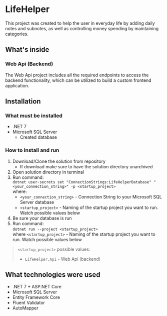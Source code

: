 # LifeHelper

This project was created to help the user in everyday life by adding daily notes and subnotes, as well as controlling money spending by maintaining categories.

## What's inside

### Web Api  (Backend)
The Web Api project includes all the required endpoints to access the backend functionality, which can be utilized to build a custom frontend application.

## Installation

### What must be installed
- .NET 7
- Microsoft SQL Server
  - Created database

### How to install and run
1) Download/Clone the solution from repository
    - If download make sure to have the solution directory unarchived
2) Open solution directory in terminal
3) Run command:  
   `dotnet user-secrets set "ConnectionStrings:LifeHelperDatabase" "<your_connection_string>" -p <startup_project>`  
   where:
    - `<your_connection_string>` - Connection String to your Microsoft SQL Server database
    - `<startup_project>` - Naming of the startup project you want to run. Watch possible values below
4) Be sure your database is run
5) Run command:  
   `dotnet run --project <startup_project>`  
   where `<startup_project>` - Naming of the startup project you want to run. Watch possible values below

> `<startup_project>` possible values:
> - `LifeHelper.Api` - Web Api (backend)

## What technologies were used

- .NET 7 + ASP.NET Core
- Microsoft SQL Server
- Entity Framework Core
- Fluent Validator
- AutoMapper  
